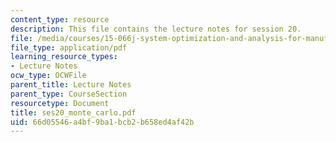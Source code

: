 ```yaml
---
content_type: resource
description: This file contains the lecture notes for session 20.
file: /media/courses/15-066j-system-optimization-and-analysis-for-manufacturing-summer-2003/66d05546a4bf9ba1bcb2b658ed4af42b_ses20_monte_carlo.pdf
file_type: application/pdf
learning_resource_types:
- Lecture Notes
ocw_type: OCWFile
parent_title: Lecture Notes
parent_type: CourseSection
resourcetype: Document
title: ses20_monte_carlo.pdf
uid: 66d05546-a4bf-9ba1-bcb2-b658ed4af42b
---
```

